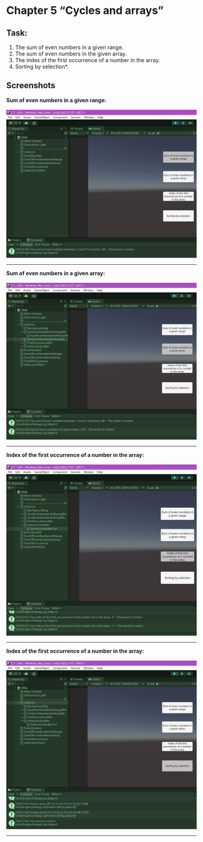 # Chapter 5 “Cycles and arrays”
## Task:
1. The sum of even numbers in a given range. 
2. The sum of even numbers in the given array. 
3. The index of the first occurrence of a number in the array. 
4. Sorting by selection*.

## Screenshots
**Sum of even numbers in a given range:**
<br><br>
![Sum of even numbers in a given range.png](Screenshots%2FSum%20of%20even%20numbers%20in%20a%20given%20range.png)
****
**Sum of even numbers in a given array:**
<br><br>
![Sum of even numbers in a given array.png](Screenshots%2FSum%20of%20even%20numbers%20in%20a%20given%20array.png)
****
**Index of the first occurrence of a number in the array:**
<br><br>
![Index of the first occurrence of a number in the array.png](Screenshots%2FIndex%20of%20the%20first%20occurrence%20of%20a%20number%20in%20the%20array.png)
****
**Index of the first occurrence of a number in the array:**
<br><br>
![Sorting by selection.png](Screenshots%2FSorting%20by%20selection.png)
****